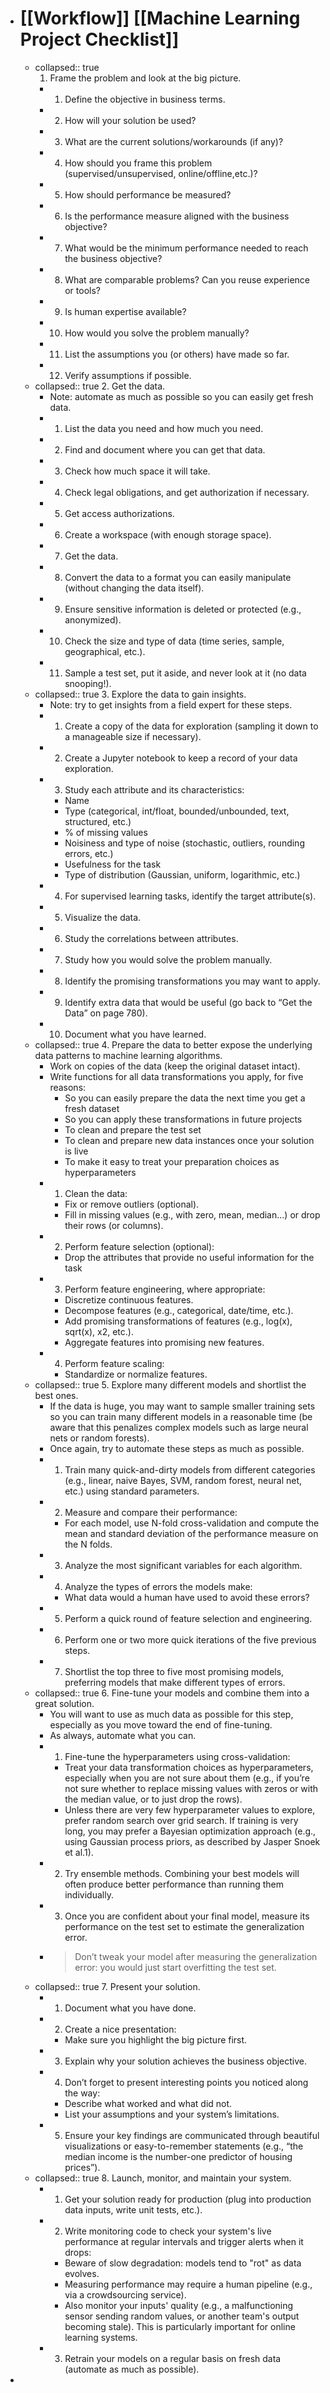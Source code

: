 - # [[Workflow]] [[Machine Learning Project Checklist]]
	- collapsed:: true
	  1. Frame the problem and look at the big picture.
		- 1. Define the objective in business terms.
		- 2. How will your solution be used?
		- 3. What are the current solutions/workarounds (if any)?
		- 4. How should you frame this problem (supervised/unsupervised, online/offline,etc.)?
		- 5. How should performance be measured?
		- 6. Is the performance measure aligned with the business objective?
		- 7. What would be the minimum performance needed to reach the business objective?
		- 8. What are comparable problems? Can you reuse experience or tools?
		- 9. Is human expertise available?
		- 10. How would you solve the problem manually?
		- 11. List the assumptions you (or others) have made so far.
		- 12. Verify assumptions if possible.
	- collapsed:: true
	  2. Get the data.
		- Note: automate as much as possible so you can easily get fresh data.
		- 1. List the data you need and how much you need.
		- 2. Find and document where you can get that data.
		- 3. Check how much space it will take.
		- 4. Check legal obligations, and get authorization if necessary.
		- 5. Get access authorizations.
		- 6. Create a workspace (with enough storage space).
		- 7. Get the data.
		- 8. Convert the data to a format you can easily manipulate (without changing the data itself).
		- 9. Ensure sensitive information is deleted or protected (e.g., anonymized).
		- 10. Check the size and type of data (time series, sample, geographical, etc.).
		- 11. Sample a test set, put it aside, and never look at it (no data snooping!).
	- collapsed:: true
	  3. Explore the data to gain insights.
		- Note: try to get insights from a field expert for these steps.
		- 1. Create a copy of the data for exploration (sampling it down to a manageable size if necessary).
		- 2. Create a Jupyter notebook to keep a record of your data exploration.
		- 3. Study each attribute and its characteristics:
			- Name
			- Type (categorical, int/float, bounded/unbounded, text, structured, etc.)
			- % of missing values
			- Noisiness and type of noise (stochastic, outliers, rounding errors, etc.)
			- Usefulness for the task
			- Type of distribution (Gaussian, uniform, logarithmic, etc.)
		- 4. For supervised learning tasks, identify the target attribute(s).
		- 5. Visualize the data.
		- 6. Study the correlations between attributes.
		- 7. Study how you would solve the problem manually.
		- 8. Identify the promising transformations you may want to apply.
		- 9. Identify extra data that would be useful (go back to “Get the Data” on page 780).
		- 10. Document what you have learned.
	- collapsed:: true
	  4. Prepare the data to better expose the underlying data patterns to machine learning algorithms.
		- Work on copies of the data (keep the original dataset intact).
		- Write functions for all data transformations you apply, for five reasons:
			- So you can easily prepare the data the next time you get a fresh dataset
			- So you can apply these transformations in future projects
			- To clean and prepare the test set
			- To clean and prepare new data instances once your solution is live
			- To make it easy to treat your preparation choices as hyperparameters
		- 1. Clean the data:
			- Fix or remove outliers (optional).
			- Fill in missing values (e.g., with zero, mean, median…) or drop their rows (or columns).
		- 2. Perform feature selection (optional):
			- Drop the attributes that provide no useful information for the task
		- 3. Perform feature engineering, where appropriate:
			- Discretize continuous features.
			- Decompose features (e.g., categorical, date/time, etc.).
			- Add promising transformations of features (e.g., log(x), sqrt(x), x2, etc.).
			- Aggregate features into promising new features.
		- 4. Perform feature scaling:
			- Standardize or normalize features.
	- collapsed:: true
	  5. Explore many different models and shortlist the best ones.
		- If the data is huge, you may want to sample smaller training sets so you can train many different models in a reasonable time (be aware that this penalizes complex models such as large neural nets or random forests).
		- Once again, try to automate these steps as much as possible.
		- 1. Train many quick-and-dirty models from different categories (e.g., linear, naive Bayes, SVM, random forest, neural net, etc.) using standard parameters.
		- 2. Measure and compare their performance:
			- For each model, use N-fold cross-validation and compute the mean and standard deviation of the performance measure on the N folds.
		- 3. Analyze the most significant variables for each algorithm.
		- 4. Analyze the types of errors the models make:
			- What data would a human have used to avoid these errors?
		- 5. Perform a quick round of feature selection and engineering.
		- 6. Perform one or two more quick iterations of the five previous steps.
		- 7. Shortlist the top three to five most promising models, preferring models that make different types of errors.
	- collapsed:: true
	  6. Fine-tune your models and combine them into a great solution.
		- You will want to use as much data as possible for this step, especially as you move toward the end of fine-tuning.
		- As always, automate what you can.
		- 1. Fine-tune the hyperparameters using cross-validation:
			- Treat your data transformation choices as hyperparameters, especially when you are not sure about them (e.g., if you’re not sure whether to replace missing values with zeros or with the median value, or to just drop the rows).
			- Unless there are very few hyperparameter values to explore, prefer random search over grid search. If training is very long, you may prefer a Bayesian optimization approach (e.g., using Gaussian process priors, as described by Jasper Snoek et al.1).
		- 2. Try ensemble methods. Combining your best models will often produce better performance than running them individually.
		- 3. Once you are confident about your final model, measure its performance on the test set to estimate the generalization error.
		- >Don’t tweak your model after measuring the generalization error:
		  you would just start overfitting the test set.
	- collapsed:: true
	  7. Present your solution.
		- 1. Document what you have done.
		- 2. Create a nice presentation:
			- Make sure you highlight the big picture first.
		- 3. Explain why your solution achieves the business objective.
		- 4. Don’t forget to present interesting points you noticed along the way:
			- Describe what worked and what did not.
			- List your assumptions and your system’s limitations.
		- 5. Ensure your key findings are communicated through beautiful visualizations or easy-to-remember statements (e.g., “the median income is the number-one predictor of housing prices”).
	- collapsed:: true
	  8. Launch, monitor, and maintain your system.
		- 1. Get your solution ready for production (plug into production data inputs, write unit tests, etc.).
		- 2. Write monitoring code to check your system's live performance at regular intervals and trigger alerts when it drops:
			- Beware of slow degradation: models tend to "rot" as data evolves.
			- Measuring performance may require a human pipeline (e.g., via a crowdsourcing service).
			- Also monitor your inputs' quality (e.g., a malfunctioning sensor sending random values, or another team's output becoming stale). This is particularly important for online learning systems.
		- 3. Retrain your models on a regular basis on fresh data (automate as much as possible).
-